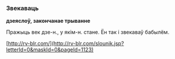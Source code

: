 ### Звекаваць
**дзеяслоў, закончанае трыванне**

Пражыць век дзе-н., у якім-н. стане. Ён так і звекаваў бабылём.

<a rel="author">[http://rv-blr.com/](http://rv-blr.com/slounik.jsp?letterId=0&maskId=0&pageId=1123)</a>
